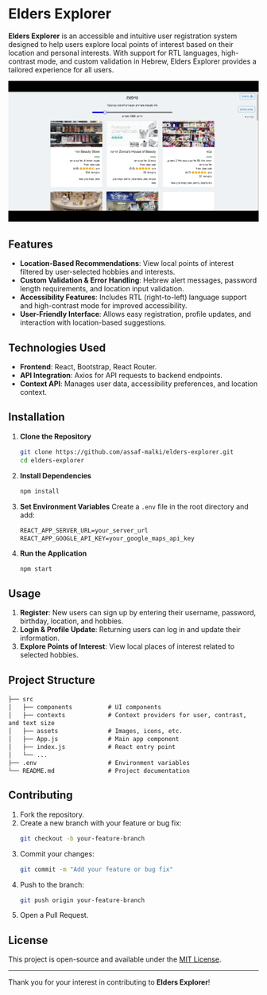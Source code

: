 # Elders Explorer

**Elders Explorer** is an accessible and intuitive user registration system designed to help users explore local points of interest based on their location and personal interests. With support for RTL languages, high-contrast mode, and custom validation in Hebrew, Elders Explorer provides a tailored experience for all users.

![Screenshot](assets/screenshot.png)

## Features

- **Location-Based Recommendations**: View local points of interest filtered by user-selected hobbies and interests.
- **Custom Validation & Error Handling**: Hebrew alert messages, password length requirements, and location input validation.
- **Accessibility Features**: Includes RTL (right-to-left) language support and high-contrast mode for improved accessibility.
- **User-Friendly Interface**: Allows easy registration, profile updates, and interaction with location-based suggestions.

## Technologies Used

- **Frontend**: React, Bootstrap, React Router.
- **API Integration**: Axios for API requests to backend endpoints.
- **Context API**: Manages user data, accessibility preferences, and location context.

## Installation

1. **Clone the Repository**
   ```bash
   git clone https://github.com/assaf-malki/elders-explorer.git
   cd elders-explorer
   ```

2. **Install Dependencies**
   ```bash
   npm install
   ```

3. **Set Environment Variables**
   Create a `.env` file in the root directory and add:
   ```
   REACT_APP_SERVER_URL=your_server_url
   REACT_APP_GOOGLE_API_KEY=your_google_maps_api_key
   ```

4. **Run the Application**
   ```bash
   npm start
   ```

## Usage

1. **Register**: New users can sign up by entering their username, password, birthday, location, and hobbies.
2. **Login & Profile Update**: Returning users can log in and update their information.
3. **Explore Points of Interest**: View local places of interest related to selected hobbies.

## Project Structure

```
├── src
│   ├── components          # UI components
│   ├── contexts            # Context providers for user, contrast, and text size
│   ├── assets              # Images, icons, etc.
│   ├── App.js              # Main app component
│   ├── index.js            # React entry point
│   └── ...
├── .env                    # Environment variables
└── README.md               # Project documentation
```

## Contributing

1. Fork the repository.
2. Create a new branch with your feature or bug fix:
   ```bash
   git checkout -b your-feature-branch
   ```
3. Commit your changes:
   ```bash
   git commit -m "Add your feature or bug fix"
   ```
4. Push to the branch:
   ```bash
   git push origin your-feature-branch
   ```
5. Open a Pull Request.

## License

This project is open-source and available under the [MIT License](LICENSE).

---

Thank you for your interest in contributing to **Elders Explorer**!
